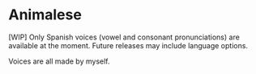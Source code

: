 # Animalese

[WIP] Only Spanish voices (vowel and consonant pronunciations) are available at the moment. 
      Future releases may include language options.

Voices are all made by myself.
